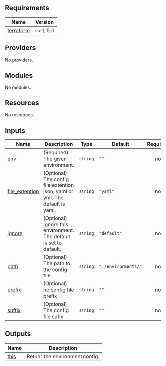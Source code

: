 <!-- BEGIN_TF_DOCS -->
## Requirements

| Name | Version |
|------|---------|
| <a name="requirement_terraform"></a> [terraform](#requirement\_terraform) | ~> 1.5.0 |

## Providers

No providers.

## Modules

No modules.

## Resources

No resources.

## Inputs

| Name | Description | Type | Default | Required |
|------|-------------|------|---------|:--------:|
| <a name="input_env"></a> [env](#input\_env) | (Required) The given environment. | `string` | `""` | no |
| <a name="input_file_extention"></a> [file\_extention](#input\_file\_extention) | (Optional) The config file extention json, yaml or yml. The default is yaml. | `string` | `"yaml"` | no |
| <a name="input_ignore"></a> [ignore](#input\_ignore) | (Optional) Ignore this environment. The default is set to default. | `string` | `"default"` | no |
| <a name="input_path"></a> [path](#input\_path) | (Optional) The path to the config file. | `string` | `"./environments/"` | no |
| <a name="input_prefix"></a> [prefix](#input\_prefix) | (Optional) he config file prefix | `string` | `""` | no |
| <a name="input_suffix"></a> [suffix](#input\_suffix) | (Optional) The config file sufix | `string` | `""` | no |

## Outputs

| Name | Description |
|------|-------------|
| <a name="output_this"></a> [this](#output\_this) | Retuns the environment config. |
<!-- END_TF_DOCS -->